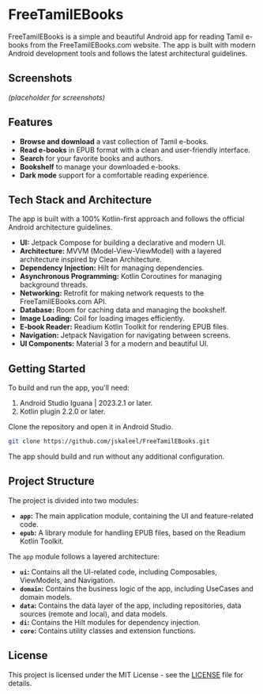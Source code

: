 # FreeTamilEBooks

FreeTamilEBooks is a simple and beautiful Android app for reading Tamil e-books from the FreeTamilEBooks.com website. The app is built with modern Android development tools and follows the latest architectural guidelines.

## Screenshots

*(placeholder for screenshots)*

## Features

*   **Browse and download** a vast collection of Tamil e-books.
*   **Read e-books** in EPUB format with a clean and user-friendly interface.
*   **Search** for your favorite books and authors.
*   **Bookshelf** to manage your downloaded e-books.
*   **Dark mode** support for a comfortable reading experience.

## Tech Stack and Architecture

The app is built with a 100% Kotlin-first approach and follows the official Android architecture guidelines.

*   **UI:** Jetpack Compose for building a declarative and modern UI.
*   **Architecture:** MVVM (Model-View-ViewModel) with a layered architecture inspired by Clean Architecture.
*   **Dependency Injection:** Hilt for managing dependencies.
*   **Asynchronous Programming:** Kotlin Coroutines for managing background threads.
*   **Networking:** Retrofit for making network requests to the FreeTamilEBooks.com API.
*   **Database:** Room for caching data and managing the bookshelf.
*   **Image Loading:** Coil for loading images efficiently.
*   **E-book Reader:** Readium Kotlin Toolkit for rendering EPUB files.
*   **Navigation:** Jetpack Navigation for navigating between screens.
*   **UI Components:** Material 3 for a modern and beautiful UI.

## Getting Started

To build and run the app, you'll need:

1.  Android Studio Iguana | 2023.2.1 or later.
2.  Kotlin plugin 2.2.0 or later.

Clone the repository and open it in Android Studio.

```bash
git clone https://github.com/jskaleel/FreeTamilEBooks.git
```

The app should build and run without any additional configuration.

## Project Structure

The project is divided into two modules:

*   **`app`:** The main application module, containing the UI and feature-related code.
*   **`epub`:** A library module for handling EPUB files, based on the Readium Kotlin Toolkit.

The `app` module follows a layered architecture:

*   **`ui`:** Contains all the UI-related code, including Composables, ViewModels, and Navigation.
*   **`domain`:** Contains the business logic of the app, including UseCases and domain models.
*   **`data`:** Contains the data layer of the app, including repositories, data sources (remote and local), and data models.
*   **`di`:** Contains the Hilt modules for dependency injection.
*   **`core`:** Contains utility classes and extension functions.

## License

This project is licensed under the MIT License - see the [LICENSE](LICENSE) file for details.
